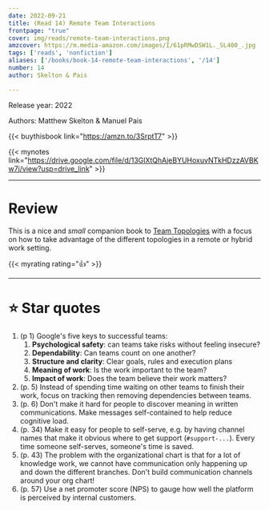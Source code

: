 ```yaml
---
date: 2022-09-21
title: (Read 14) Remote Team Interactions
frontpage: "true"
cover: img/reads/remote-team-interactions.png
amzcover: https://m.media-amazon.com/images/I/61pRMwDSW1L._SL400_.jpg
tags: ['reads', 'nonfiction']
aliases: ['/books/book-14-remote-team-interactions', '/14']
number: 14
author: Skelton & Pais

---
```


Release year: 2022

Authors: Matthew Skelton & Manuel Pais

{{< buythisbook link="https://amzn.to/3SrptT7" >}}

{{< mynotes link="https://drive.google.com/file/d/13GlXtQhAjeBYUHoxuvNTkHDzzAVBKw7j/view?usp=drive_link" >}}

---

# Review

This is a nice and *small* companion book to [Team Topologies](/reads/read-11-team-topologies/) with a focus on how to take advantage of the different topologies in a remote or hybrid work setting.

{{< myrating rating="👍" >}}

---

# :star: Star quotes

1. (p 1) Google's five keys to successful teams:
    1. **Psychological safety**: can teams take risks
       without feeling insecure?
    1. **Dependability**: Can teams count on one another?
    1. **Structure and clarity**: Clear goals, rules and
       execution plans
    1. **Meaning of work**: Is the work important to the
       team?
    1. **Impact of work**: Does the team believe their work
       matters?
1. (p. 5) Instead of spending time waiting on other teams to finish
   their work, focus on tracking then removing dependencies between
   teams.
1. (p. 6) Don't make it hard for people to discover meaning in written
   communications. Make messages self-contained to help reduce cognitive
   load.
1. (p. 34) Make it easy for people to self-serve, e.g. by having channel
   names that make it obvious where to get support (`#support-...`).
   Every time someone self-serves, someone's time is saved.
1. (p. 43) The problem with the organizational chart is that for a lot
   of knowledge work, we cannot have communication only happening up and
   down the different branches. Don't build communication channels
   around your org chart!
1. (p. 57) Use a net promoter score (NPS) to gauge how well the platform
   is perceived by internal customers.
